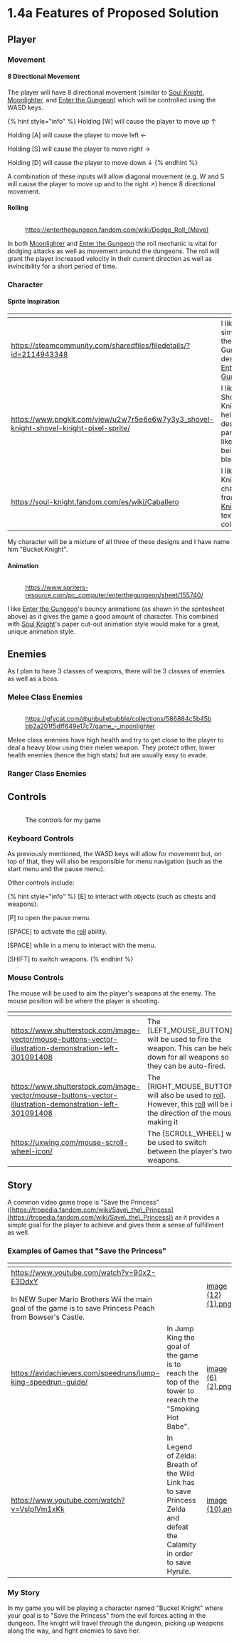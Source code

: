 # 1.4a Features of Proposed Solution

## Player

### Movement

#### 8 Directional Movement

The player will have 8 directional movement (similar to [Soul Knight](1.3-research-the-problem.md#soul-knight), [Moonlighter](1.3-research-the-problem.md#moonlighter), and [Enter the Gungeon](1.3-research-the-problem.md#enter-the-gungeon)) which will be controlled using the WASD keys.

{% hint style="info" %}
Holding \[W] will cause the player to move up ↑

Holding \[A] will cause the player to move left ←

Holding \[S] will cause the player to move right →

Holding \[D] will cause the player to move down ↓
{% endhint %}

A combination of these inputs will allow diagonal movement (e.g. W and S will cause the player to move up and to the right ↗) hence 8 directional movement.

#### Rolling

<figure><img src="../.gitbook/assets/Dodgeroll.webp" alt=""><figcaption><p><a href="https://enterthegungeon.fandom.com/wiki/Dodge_Roll_(Move)">https://enterthegungeon.fandom.com/wiki/Dodge_Roll_(Move)</a></p></figcaption></figure>

In both [Moonlighter](1.3-research-the-problem.md#moonlighter) and [Enter the Gungeon](1.3-research-the-problem.md#enter-the-gungeon) the roll mechanic is vital for dodging attacks as well as movement around the dungeons. The roll will grant the player increased velocity in their current direction as well as invincibility for a short period of time.

### Character

#### Sprite Inspiration

<table data-view="cards"><thead><tr><th></th><th></th><th data-hidden data-card-cover data-type="files"></th></tr></thead><tbody><tr><td><a href="https://steamcommunity.com/sharedfiles/filedetails/?id=2114943348">https://steamcommunity.com/sharedfiles/filedetails/?id=2114943348</a></td><td>I like the simplicity of the Gungeoneers' designs in <a href="1.3-research-the-problem.md#enter-the-gungeon">Enter the Gungeon</a>.</td><td><a href="../.gitbook/assets/image (2).png">image (2).png</a></td></tr><tr><td><a href="https://www.pngkit.com/view/u2w7r5e6e6w7y3y3_shovel-knight-shovel-knight-pixel-sprite/">https://www.pngkit.com/view/u2w7r5e6e6w7y3y3_shovel-knight-shovel-knight-pixel-sprite/</a></td><td>I like how Shovel Knight's helmet is designed. I particularly like the "T" being colored black. </td><td><a href="../.gitbook/assets/image (3) (2) (1).png">image (3) (2) (1).png</a></td></tr><tr><td><br><a href="https://soul-knight.fandom.com/es/wiki/Caballero">https://soul-knight.fandom.com/es/wiki/Caballero</a></td><td>I like how the Knight character from <a href="1.3-research-the-problem.md#soul-knight">Soul Knight</a> is textured and colored.</td><td><a href="../.gitbook/assets/image (11).png">image (11).png</a></td></tr></tbody></table>

My character will be a mixture of all three of these designs and I have name him "Bucket Knight".

#### Animation

<figure><img src="../.gitbook/assets/image (7) (2).png" alt=""><figcaption><p><a href="https://www.spriters-resource.com/pc_computer/enterthegungeon/sheet/155740/">https://www.spriters-resource.com/pc_computer/enterthegungeon/sheet/155740/</a></p></figcaption></figure>

I like [Enter the Gungeon](1.3-research-the-problem.md#enter-the-gungeon)'s bouncy animations (as shown in the spritesheet above) as it gives the game a good amount of character. This combined with [Soul Knight](1.3-research-the-problem.md#soul-knight)'s paper cut-out animation style would make for a great, unique animation style.

## Enemies

As I plan to have 3 classes of weapons, there will be 3 classes of enemies as well as a boss.

### Melee Class Enemies

<figure><img src="../.gitbook/assets/GleefulAdorableAplomadofalcon-max-1mb.gif" alt=""><figcaption><p><a href="https://gfycat.com/@unbuliebubble/collections/586884c5b45bbb2a201f5dff649e17c7/game_-_moonlighter">https://gfycat.com/@unbuliebubble/collections/586884c5b45bbb2a201f5dff649e17c7/game_-_moonlighter</a></p></figcaption></figure>

Melee class enemies have high health and try to get close to the player to deal a heavy blow using their melee weapon. They protect other, lower health enemies (hence the high stats) but are usually easy to evade.

### Ranger Class Enemies

## Controls

<figure><img src="../.gitbook/assets/image (3).png" alt=""><figcaption><p>The controls for my game</p></figcaption></figure>

### Keyboard Controls

As previously mentioned, the WASD keys will allow for movement but, on top of that, they will also be responsible for menu navigation (such as the start menu and the pause menu).

&#x20;Other controls include:

{% hint style="info" %}
\[E] to interact with objects (such as chests and weapons).

\[P] to open the pause menu.

\[SPACE] to activate the [roll](1.4a-features-of-the-proposed-solution.md#rolling) ability.

\[SPACE] while in a menu to interact with the menu.

\[SHIFT] to switch weapons.
{% endhint %}

### Mouse Controls

The mouse will be used to aim the player's weapons at the enemy. The mouse position will be where the player is shooting.

<table data-view="cards"><thead><tr><th></th><th></th><th data-hidden data-card-cover data-type="files"></th></tr></thead><tbody><tr><td><a href="https://www.shutterstock.com/image-vector/mouse-buttons-vector-illustration-demonstration-left-301091408">https://www.shutterstock.com/image-vector/mouse-buttons-vector-illustration-demonstration-left-301091408</a></td><td>The [LEFT_MOUSE_BUTTON] will be used to fire the weapon. This can be held down for all weapons so they can be auto-fired.</td><td><a href="../.gitbook/assets/image (6) (4).png">image (6) (4).png</a></td></tr><tr><td><a href="https://www.shutterstock.com/image-vector/mouse-buttons-vector-illustration-demonstration-left-301091408">https://www.shutterstock.com/image-vector/mouse-buttons-vector-illustration-demonstration-left-301091408</a></td><td>The [RIGHT_MOUSE_BUTTON] will also be used to <a href="1.4a-features-of-the-proposed-solution.md#rolling">roll</a>. However, this <a href="1.4a-features-of-the-proposed-solution.md#rolling">roll</a> will be in the direction of the mouse making it </td><td><a href="../.gitbook/assets/image (12).png">image (12).png</a></td></tr><tr><td><a href="https://uxwing.com/mouse-scroll-wheel-icon/">https://uxwing.com/mouse-scroll-wheel-icon/</a></td><td>The [SCROLL_WHEEL] will be used to switch between the player's two weapons.</td><td><a href="../.gitbook/assets/image (14).png">image (14).png</a></td></tr></tbody></table>

## Story

A common video game trope is "Save the Princess"([https://tropedia.fandom.com/wiki/Save\_the\_Princess](https://tropedia.fandom.com/wiki/Save\_the\_Princess)) as it provides a simple goal for the player to achieve and gives them a sense of fulfillment as well.

### Examples of Games that "Save the Princess"

<table data-view="cards"><thead><tr><th></th><th></th><th data-hidden data-card-cover data-type="files"></th></tr></thead><tbody><tr><td><a href="https://www.youtube.com/watch?v=90x2-E3DdxY">https://www.youtube.com/watch?v=90x2-E3DdxY</a><br><br>In NEW Super Mario Brothers Wii the main goal of the game is to save Princess Peach from Bowser's Castle.</td><td></td><td><a href="../.gitbook/assets/image (12) (1).png">image (12) (1).png</a></td></tr><tr><td><a href="https://avidachievers.com/speedruns/jump-king-speedrun-guide/">https://avidachievers.com/speedruns/jump-king-speedrun-guide/</a></td><td>In Jump King the goal of the game is to reach the top of the tower to reach the "Smoking Hot Babe".</td><td><a href="../.gitbook/assets/image (6) (2).png">image (6) (2).png</a></td></tr><tr><td><a href="https://www.youtube.com/watch?v=VsIpIVm1xKk">https://www.youtube.com/watch?v=VsIpIVm1xKk</a></td><td>In Legend of Zelda: Breath of the Wild Link has to save Princess Zelda and defeat the Calamity in order to save Hyrule.</td><td><a href="../.gitbook/assets/image (10).png">image (10).png</a></td></tr></tbody></table>

### My Story

In my game you will be playing a character named "Bucket Knight" where your goal is to "Save the Princess" from the evil forces acting in the dungeon. The knight will travel through the dungeon, picking up weapons along the way, and fight enemies to save her.
